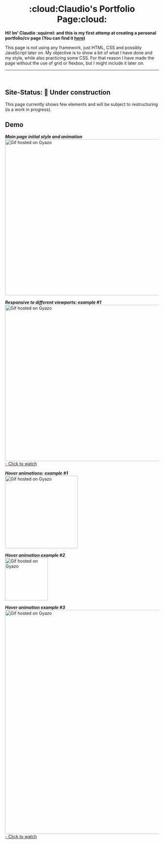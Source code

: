 # 
<h1 align='center'> :cloud:Claudio's Portfolio Page:cloud:</h1> 

**Hi! Im' Claudio :squirrel: and this is my first attemp at creating a personal portfolio/cv page (You can find it [here](https://claudiferock.github.io/Page/))**

This page is not using any framework, just HTML, CSS and possibly JavaScript later on. My objective is to show a bit of what I have done and my style, while also practicing some CSS. For that reason I have made the page without the use of grid or flexbox, but I might include it later on.

------------------------------  
<br />

## Site-Status: :construction: Under construction
This page currently shows few elements and will be subject to restructuring (is a work in progress).

## Demo 
***Main page initial style and animation***<br />
<a href="https://gyazo.com/abec9fcc48a47986f5bd749161a90b5f"><img src="https://i.gyazo.com/abec9fcc48a47986f5bd749161a90b5f.gif" alt="Gif hosted on Gyazo" width="512"/></a>

***Responsive to different viewports: example #1***<br />
<a href="https://gyazo.com/9df2f688223b06460555d0c444198f54"><img src="https://i.gyazo.com/9df2f688223b06460555d0c444198f54.gif" alt="Gif hosted on Gyazo" width="512"/> - Click to watch</a>

***Hover animations: example #1***<br />
<a href="https://gyazo.com/8e57572ee8a255d4347a89672c4ce38e"><img src="https://i.gyazo.com/8e57572ee8a255d4347a89672c4ce38e.gif" alt="Gif hosted on Gyazo" width="238"/></a>

***Hover animation example #2***<br />
<a href="https://gyazo.com/02cdc17b4fcc8734ef79c32b1a49f8aa"><img src="https://i.gyazo.com/02cdc17b4fcc8734ef79c32b1a49f8aa.gif" alt="Gif hosted on Gyazo" width="140"/></a>

***Hover animation example #3***<br />
<a href="https://gyazo.com/1c5afe8f45a6f72b7ce3d78d59a4dcf8"><img src="https://i.gyazo.com/1c5afe8f45a6f72b7ce3d78d59a4dcf8.gif" alt="Gif hosted on Gyazo" width="734"/> - Click to watch</a>
